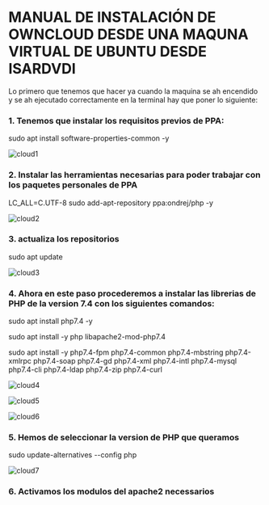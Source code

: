 # MANUAL DE INSTALACIÓN DE OWNCLOUD DESDE UNA MAQUNA VIRTUAL DE UBUNTU DESDE ISARDVDI

Lo primero que tenemos que hacer ya cuando la maquina se ah encendido y se ah ejecutado correctamente en la terminal hay que poner lo siguiente:

### 1. Tenemos que instalar los requisitos previos de PPA:

sudo apt install software-properties-common -y

![cloud1](https://github.com/user-attachments/assets/2d21433d-bdba-4005-815b-876005de99f2)

### 2. Instalar las herramientas necesarias para poder trabajar con los paquetes personales de PPA

LC_ALL=C.UTF-8 sudo add-apt-repository ppa:ondrej/php -y

![cloud2](https://github.com/user-attachments/assets/4a2eca2d-0176-4462-bdbf-b44d113d0820)

### 3. actualiza los repositorios

sudo apt update

![cloud3](https://github.com/user-attachments/assets/b17b241a-a90b-4988-b3b2-5212a14a3c03)

### 4. Ahora en este paso procederemos a instalar las librerias de PHP de la version 7.4 con los siguientes comandos:

sudo apt install php7.4 -y

sudo apt install -y php libapache2-mod-php7.4

sudo apt install -y php7.4-fpm php7.4-common php7.4-mbstring php7.4-xmlrpc php7.4-soap php7.4-gd php7.4-xml php7.4-intl php7.4-mysql php7.4-cli php7.4-ldap php7.4-zip php7.4-curl

![cloud4](https://github.com/user-attachments/assets/1aeb3e5f-b49d-4d05-b8bc-4568ce99c737)

![cloud5](https://github.com/user-attachments/assets/b2eb6bed-b970-4b5f-af79-97f8ee6ba94a)

![cloud6](https://github.com/user-attachments/assets/5894d1d3-af1f-463a-a250-27f4e0340de5)

### 5. Hemos de seleccionar la version de PHP que queramos

sudo update-alternatives --config php

![cloud7](https://github.com/user-attachments/assets/a683e1e5-07ed-4364-bf85-0446661ce066)

### 6. Activamos los modulos del apache2 necessarios

